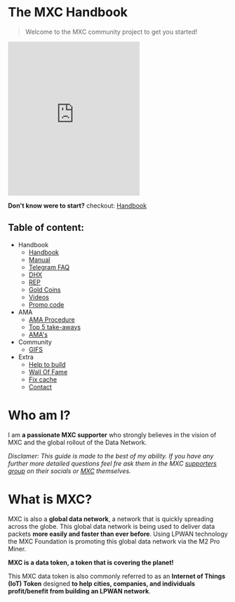 # The MXC Handbook

> Welcome to the MXC community project to get you started!

<iframe height="350" src="https://www.youtube.com/embed/sLjdkI5KRQo?start=73" title="Mxchandbook mention" frameborder="0" allow="accelerometer; autoplay; clipboard-write; encrypted-media; gyroscope; picture-in-picture" allowfullscreen></iframe>

**Don't know were to start?** checkout: [Handbook](MDFiles/Handbook/handbook.md)   

## Table of content:
- Handbook   
    - [Handbook](MDFiles/Handbook/handbook.md)   
    - [Manual](MDFiles/Handbook/manual.md)
    - [Telegram FAQ](MDFiles/Handbook/M2_FAQ.md)
    - [DHX](MDFiles/Handbook/DHX.md)
    - [REP](MDFiles/Handbook/Rep.md)
    - [Gold Coins](MDFiles/Handbook/goldcoins.md)
    - [Videos](MDFiles/Handbook/videos.md)
    - [Promo code](MDFiles/Handbook/promocodes.md)
- AMA
    - [AMA Procedure](MDFiles/AMA/AMA_Procedure.md)
    - [Top 5 take-aways](MDFiles/AMA/AMA_top5.md)
    - [AMA's](MDFiles/AMA/AMA.md)
- Community
    - [GIFS](MDFiles/WallOfFame/gifs.md)
- Extra
    - [Help to build](MDFiles/Contact/contact.md)
    - [Wall Of Fame](MDFiles/WallOfFame/main.md)
    - [Fix cache](MDFiles/Contact/cache.md)
    - [Contact](https://t.me/Dutchdev)

# Who am I?
I am **a passionate MXC supporter** who strongly believes in the vision of MXC and the global rollout of the Data Network. 

<i>Disclamer:
This guide is made to the best of my ability. If you have any further more detailed questions feel fre ask them in the MXC [supporters group](https://t.me/mxcfoundation) on their socials or [MXC](https://www.mxc.org/) themselves. </i>

# What is MXC?
<!-- <div class="coinmarketcap-currency-widget" data-currencyid="3628" data-base="EUR" data-secondary="USD" data-ticker="true" data-rank="true" data-marketcap="true" data-volume="true" data-statsticker="true" data-stats="USD"></div> -->

<script src="https://widgets.coingecko.com/coingecko-coin-ticker-widget.js"></script>
<coingecko-coin-ticker-widget  coin-id="mxc" currency="usd" locale="en"></coingecko-coin-ticker-widget>

<script type="text/javascript" src="https://files.coinmarketcap.com/static/widget/currency.js"></script>

MXC is also a **global data network**, a network that is quickly spreading across the globe. This global data network is being used to deliver data packets **more easily and faster than ever before**. Using LPWAN technology the MXC Foundation is promoting this global data network via the M2 Pro Miner. 

**MXC is a data token, a token that is covering the planet!**


This MXC data token is also commonly referred to as an **Internet of Things (IoT) Token** designed **to help cities, companies, and individuals profit/benefit from building an LPWAN network**.

